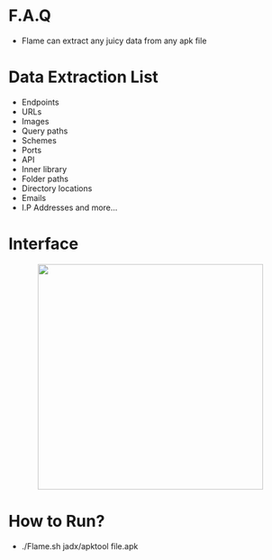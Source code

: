 # F.A.Q
- Flame can extract any juicy data from any apk file

# Data Extraction List
- Endpoints
- URLs
- Images
- Query paths 
- Schemes
- Ports
- API
- Inner library 
- Folder paths 
- Directory locations
- Emails
- I.P Addresses
and more...

# Interface
<div align="center">
    <img src="https://i.ibb.co/VmzRBC3/t1.png" width="400px"</img> 
</div>


# How to Run?
- ./Flame.sh jadx/apktool file.apk
